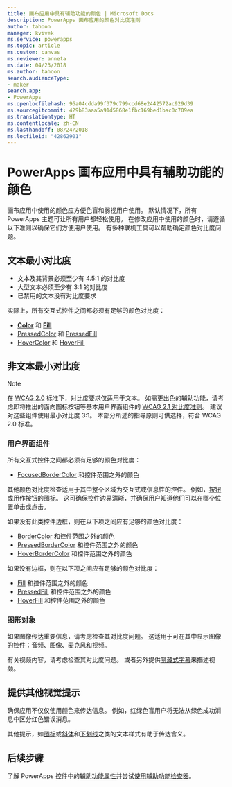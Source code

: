 ```yaml
---
title: 画布应用中具有辅助功能的颜色 | Microsoft Docs
description: PowerApps 画布应用的颜色对比度准则
author: tahoon
manager: kvivek
ms.service: powerapps
ms.topic: article
ms.custom: canvas
ms.reviewer: anneta
ms.date: 04/23/2018
ms.author: tahoon
search.audienceType:
- maker
search.app:
- PowerApps
ms.openlocfilehash: 96a04cdda99f379c799ccd68e2442572ac929d39
ms.sourcegitcommit: 429b83aaa5a91d5868e1fbc169bed1bac0c709ea
ms.translationtype: HT
ms.contentlocale: zh-CN
ms.lasthandoff: 08/24/2018
ms.locfileid: "42862901"
---
```

# <a name="accessible-colors-for-canvas-apps-in-powerapps"></a>PowerApps 画布应用中具有辅助功能的颜色
画布应用中使用的颜色应方便色盲和弱视用户使用。 默认情况下，所有 PowerApps 主题可让所有用户都轻松使用。 在修改应用中使用的颜色时，请遵循以下准则以确保它们方便用户使用。 有多种联机工具可以帮助确定颜色对比度问题。

## <a name="minimum-contrast-for-text"></a>文本最小对比度
* 文本及其背景必须至少有 4.5:1 的对比度
* 大型文本必须至少有 3:1 的对比度
* 已禁用的文本没有对比度要求

实际上，所有交互式控件之间都必须有足够的颜色对比度：
* **[Color](controls/properties-color-border.md)** 和 **[Fill](controls/properties-color-border.md)**
* [PressedColor](controls/properties-color-border.md) 和 [PressedFill](controls/properties-color-border.md)
* [HoverColor](controls/properties-color-border.md) 和 [HoverFill](controls/properties-color-border.md)

## <a name="minimum-contrast-for-non-text"></a>非文本最小对比度

> [!NOTE]
> 在 [WCAG 2.0](https://www.w3.org/TR/UNDERSTANDING-WCAG20/visual-audio-contrast-contrast.html) 标准下，对比度要求仅适用于文本。 如需更出色的辅助功能，请考虑即将推出的面向图标按钮等基本用户界面组件的 [WCAG 2.1 对比度准则](https://www.w3.org/TR/WCAG21/#non-text-contrast)。 建议对这些组件使用最小对比度 3:1。 本部分所述的指导原则可供选择，符合 WCAG 2.0 标准。

### <a name="user-interface-components"></a>用户界面组件
所有交互式控件之间都必须有足够的颜色对比度：
* [FocusedBorderColor](controls/properties-color-border.md) 和控件范围之外的颜色

其他颜色对比度检查适用于其中整个区域为交互式或信息性的控件。 例如，[按钮](controls/control-button.md)或用作按钮的[图标](controls/control-shapes-icons.md)。 这可确保控件边界清晰，并确保用户知道他们可以在哪个位置单击或点击。

如果没有此类控件边框，则在以下项之间应有足够的颜色对比度：
* [BorderColor](controls/properties-color-border.md) 和控件范围之外的颜色
* [PressedBorderColor](controls/properties-color-border.md) 和控件范围之外的颜色
* [HoverBorderColor](controls/properties-color-border.md) 和控件范围之外的颜色

如果没有边框，则在以下项之间应有足够的颜色对比度：
* [Fill](controls/properties-color-border.md) 和控件范围之外的颜色
* [PressedFill](controls/properties-color-border.md) 和控件范围之外的颜色
* [HoverFill](controls/properties-color-border.md) 和控件范围之外的颜色

### <a name="graphical-objects"></a>图形对象
如果图像传达重要信息，请考虑检查其对比度问题。 这适用于可在其中显示图像的控件：[音频](controls/control-audio-video.md)、[图像](controls/control-image.md)、[麦克风](controls/control-microphone.md)和[视频](controls/control-audio-video.md)。

有关视频内容，请考虑检查其对比度问题。 或者另外提供[隐藏式字幕](controls/control-audio-video.md)来描述视频。

## <a name="provide-other-visual-cues"></a>提供其他视觉提示
确保应用不仅仅使用颜色来传达信息。 例如，红绿色盲用户将无法从绿色成功消息中区分红色错误消息。

其他提示，如[图标](controls/control-shapes-icons.md)或[斜体](controls/properties-text.md)和[下划线](controls/properties-text.md)之类的文本样式有助于传达含义。

## <a name="next-steps"></a>后续步骤
了解 PowerApps 控件中的[辅助功能属性](controls/properties-accessibility.md)并尝试[使用辅助功能检查器](accessibility-checker.md)。
